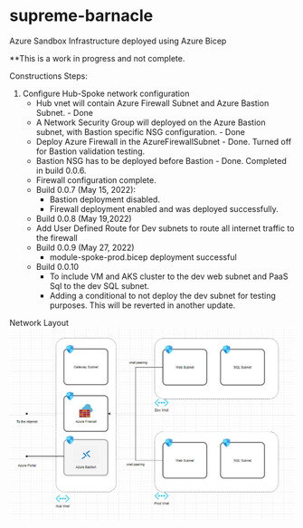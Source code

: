 # supreme-barnacle
Azure Sandbox Infrastructure deployed using Azure Bicep

**This is a work in progress and not complete. 

Constructions Steps:
1. Configure Hub-Spoke network configuration
   - Hub vnet will contain Azure Firewall Subnet and Azure Bastion Subnet. - Done
   - A Network Security Group will deployed on the Azure Bastion subnet, with Bastion specific NSG configuration. - Done
   - Deploy Azure Firewall in the AzureFirewallSubnet - Done. Turned off for Bastion validation testing.
   - Bastion NSG has to be deployed before Bastion - Done. Completed in build 0.0.6.
   - Firewall configuration complete.
   - Build 0.0.7 (May 15, 2022): 
     - Bastion deployment disabled. 
     - Firewall deployment enabled and was deployed successfully.
   - Build 0.0.8 (May 19,2022)
    - Add User Defined Route for Dev subnets to route all internet traffic to the firewall 
   - Build 0.0.9 (May 27, 2022)
     - module-spoke-prod.bicep deployment successful
   - Build 0.0.10 
     - To include VM and AKS cluster to the dev web subnet and PaaS Sql to the dev SQL subnet. 
     - Adding a conditional to not deploy the dev subnet for testing purposes. This will be reverted in another update. 

Network Layout 
![Network Diagram](/images/2022-05-27_21-05-33.png)
